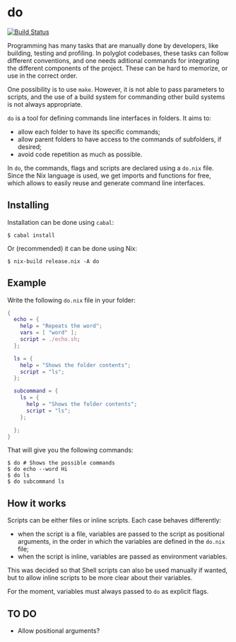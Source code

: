 # do

[![Build Status](https://travis-ci.com/guaraqe/do.svg?branch=master)](https://travis-ci.com/guaraqe/do)

Programming has many tasks that are manually done by developers, like building, testing and profiling.
In polyglot codebases, these tasks can follow different conventions, and one needs aditional commands for integrating the different components of the project.
These can be hard to memorize, or use in the correct order.

One possibility is to use `make`. However, it is not able to pass parameters to scripts, and the use of a build system for commanding other build systems is not always appropriate.

`do` is a tool for defining commands line interfaces in folders.
It aims to:

- allow each folder to have its specific commands;
- allow parent folders to have access to the commands of subfolders, if desired;
- avoid code repetition as much as possible.

In `do`, the commands, flags and scripts are declared using a `do.nix` file.
Since the Nix language is used, we get imports and functions for free, which allows to easily reuse and generate command line interfaces.

## Installing

Installation can be done using `cabal`:

```
$ cabal install
```

Or (recommended) it can be done using Nix:

```
$ nix-build release.nix -A do
```

## Example

Write the following `do.nix` file in your folder:

```nix
{
  echo = {
    help = "Repeats the word";
    vars = [ "word" ];
    script = ./echo.sh;
  };

  ls = {
    help = "Shows the folder contents";
    script = "ls";
  };

  subcommand = {
    ls = {
      help = "Shows the folder contents";
      script = "ls";
    };

  };
}
```

That will give you the following commands:

```
$ do # Shows the possible commands
$ do echo --word Hi
$ do ls
$ do subcommand ls
```

## How it works

Scripts can be either files or inline scripts.
Each case behaves differently:

- when the script is a file, variables are passed to the script as positional arguments, in the order in which the variables are defined in the `do.nix` file;
- when the script is inline, variables are passed as environment variables.

This was decided so that Shell scripts can also be used manually if wanted, but to allow inline scripts to be more clear about their variables.

For the moment, variables must always passed to `do` as explicit flags.

## TO DO

- Allow positional arguments?
